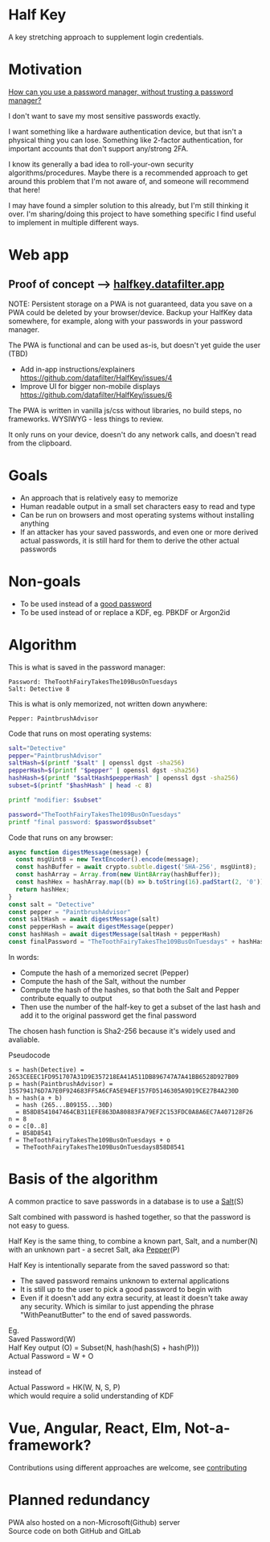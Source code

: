 # Half Key

A key stretching approach to supplement login credentials.

# Motivation

[How can you use a password manager, without trusting a password manager?](motivation.md)

I don't want to save my most sensitive passwords exactly.

I want something like a hardware authentication device, but that isn't a physical thing you can lose. Something like 2-factor authentication, for important accounts that don't support any/strong 2FA.

I know its generally a bad idea to roll-your-own security algorithms/procedures. Maybe there is a recommended approach to get around this problem that I'm not aware of, and someone will recommend that here!

I may have found a simpler solution to this already, but I'm still thinking it over. I'm sharing/doing this project to have something specific I find useful to implement in multiple different ways.

# Web app

## Proof of concept --> [halfkey.datafilter.app](https://halfkey.datafilter.app/)

NOTE:
Persistent storage on a PWA is not guaranteed, data you save on a PWA could be deleted by your browser/device.
Backup your HalfKey data somewhere, for example, along with your passwords in your password manager.

The PWA is functional and can be used as-is, but doesn't yet guide the user (TBD)
* Add in-app instructions/explainers
https://github.com/datafilter/HalfKey/issues/4
* Improve UI for bigger non-mobile displays
https://github.com/datafilter/HalfKey/issues/6

The PWA is written in vanilla js/css without libraries, no build steps, no frameworks. WYSIWYG - less things to review.

It only runs on your device, doesn't do any network calls, and doesn't read from the clipboard.

# Goals

* An approach that is relatively easy to memorize
* Human readable output in a small set characters easy to read and type
* Can be run on browsers and most operating systems without installing anything
* If an attacker has your saved passwords, and even one or more derived actual passwords, it is still hard for them to derive the other actual passwords

# Non-goals

* To be used instead of a [good password](https://diceware.dmuth.org/?debug=7)
* To be used instead of or replace a KDF, eg. PBKDF or Argon2id

# Algorithm

This is what is saved in the password manager:
```
Password: TheToothFairyTakesThe109BusOnTuesdays
Salt: Detective 8
```
This is what is only memorized, not written down anywhere:
```
Pepper: PaintbrushAdvisor
```

Code that runs on most operating systems:
```sh
salt="Detective"
pepper="PaintbrushAdvisor"
saltHash=$(printf "$salt" | openssl dgst -sha256)
pepperHash=$(printf "$pepper" | openssl dgst -sha256)
hashHash=$(printf "$saltHash$pepperHash" | openssl dgst -sha256)
subset=$(printf "$hashHash" | head -c 8)

printf "modifier: $subset"

password="TheToothFairyTakesThe109BusOnTuesdays"
printf "final password: $password$subset"
```

Code that runs on any browser:

```javascript
async function digestMessage(message) {
  const msgUint8 = new TextEncoder().encode(message);                             
  const hashBuffer = await crypto.subtle.digest('SHA-256', msgUint8);             
  const hashArray = Array.from(new Uint8Array(hashBuffer));                       
  const hashHex = hashArray.map((b) => b.toString(16).padStart(2, '0')).join('');
  return hashHex;
}
const salt = "Detective"
const pepper = "PaintbrushAdvisor"
const saltHash = await digestMessage(salt)
const pepperHash = await digestMessage(pepper)
const hashHash = await digestMessage(saltHash + pepperHash)
const finalPassword = "TheToothFairyTakesThe109BusOnTuesdays" + hashHash.substring(0,8)
```

In words:

* Compute the hash of a memorized secret (Pepper)
* Compute the hash of the Salt, without the number
* Compute the hash of the hashes, so that both the Salt and Pepper contribute equally to output
* Then use the number of the half-key to get a subset of the last hash and add it to the original password get the final password

The chosen hash function is Sha2-256 because it's widely used and avaliable.

Pseudocode
```
s = hash(Detective) = 2653CEEEC1FD951707A31D9E357218EA41A511DB896747A7A41BB6528D927B09
p = hash(PaintbrushAdvisor) = 155794176D7A7E0F924683FF5A6CFA5E94EF157FD5146305A9D19CE27B4A230D
h = hash(a + b)
  = hash (265...B09155...30D)
  = B58D8541047464CB311EFE863DA80883FA79EF2C153FDC0A8A6EC7A407128F26
n = 8
o = c[0..8]
  = B58D8541
f = TheToothFairyTakesThe109BusOnTuesdays + o
  = TheToothFairyTakesThe109BusOnTuesdaysB58D8541
```

# Basis of the algorithm

A common practice to save passwords in a database is to use a [Salt](https://en.wikipedia.org/wiki/Salt_(cryptography))(S)

Salt combined with password is hashed together, so that the password is not easy to guess.

Half Key is the same thing, to combine a known part, Salt, and a number(N) with an unknown part - a secret Salt, aka [Pepper](https://en.wikipedia.org/wiki/Pepper_(cryptography))(P)

Half Key is intentionally separate from the saved password so that:
* The saved password remains unknown to external applications
* It is still up to the user to pick a good password to begin with
* Even if it doesn't add any extra security, at least it doesn't take away any security. Which is similar to just appending the phrase "WithPeanutButter" to the end of saved passwords.

Eg.  
Saved Password(W)  
Half Key output (O) = Subset(N, hash(hash(S) + hash(P)))  
Actual Password = W + O

instead of

Actual Password = HK(W, N, S, P)  
which would require a solid understanding of KDF

# Vue, Angular, React, Elm, Not-a-framework?

Contributions using different approaches are welcome, see [contributing](contributing.md)

# Planned redundancy
PWA also hosted on a non-Microsoft(Github) server   
Source code on both GitHub and GitLab
